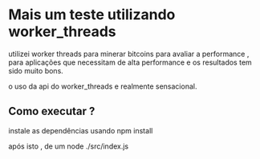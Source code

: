 # Mais um teste utilizando worker_threads
utilizei worker threads para minerar bitcoins para avaliar a performance , para aplicações que necessitam de alta performance e os resultados tem sido muito bons. 

o uso da api do worker_threads e realmente sensacional. 

## Como executar ? 

instale as dependências usando npm install 

após isto , de um node ./src/index.js